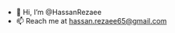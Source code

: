 - 👋 Hi, I’m @HassanRezaee
- 📫 Reach me at hassan.rezaee65@gmail.com

<!---
HassanRezaee/HassanRezaee is a ✨ special ✨ repository because its `README.md` (this file) appears on your GitHub profile.
You can click the Preview link to take a look at your changes.
--->
